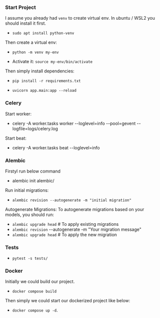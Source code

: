 ### Start Project
I assume you already had `venv` to create virtual env. In ubuntu / WSL2 you should install it first.
- `sudo apt install python-venv`

Then create a virtual env:

- `python -m venv my-env`

- Activate it:  `source my-env/bin/activate`

Then simply install dependencies:

- `pip install -r requirements.txt`

- `uvicorn app.main:app --reload`

### Celery
Start worker:

- celery -A worker.tasks worker --loglevel=info --pool=gevent --logfile=logs/celery.log

Start beat:

- celery -A worker.tasks beat --loglevel=info

### Alembic
Firstyl run below command
- alembic init alembic/

Run initial migrations:

- `alembic revision --autogenerate -m "initial migration"`

Autogenerate Migrations: To autogenerate migrations based on your models, you should run:

- `alembic upgrade head`  # To apply existing migrations
- `alembic revision` --autogenerate -m "Your migration message"
- `alembic upgrade head`  # To apply the new migration

### Tests

- `pytest -s tests/`

### Docker

Initially we could build our project.

- `docker compose build`

Then simply we could start our dockerized project like below:

- `docker compose up -d`.